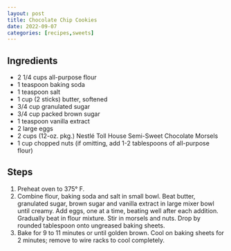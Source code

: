 ```yaml
---
layout: post
title: Chocolate Chip Cookies
date: 2022-09-07
categories: [recipes,sweets]
---
```


## Ingredients

* 2 1/4 cups all-purpose flour
* 1 teaspoon baking soda
* 1 teaspoon salt
* 1 cup (2 sticks) butter, softened
* 3/4 cup granulated sugar
* 3/4 cup packed brown sugar
* 1 teaspoon vanilla extract
* 2 large eggs
* 2 cups (12-oz. pkg.) Nestlé Toll House Semi-Sweet Chocolate Morsels
* 1 cup chopped nuts (if omitting, add 1-2 tablespoons of all-purpose flour)

## Steps

1. Preheat oven to 375° F.
1. Combine flour, baking soda and salt in small bowl. Beat butter, granulated sugar, brown sugar and vanilla extract in large mixer bowl until creamy. Add eggs, one at a time, beating well after each addition. Gradually beat in flour mixture. Stir in morsels and nuts. Drop by rounded tablespoon onto ungreased baking sheets.
1. Bake for 9 to 11 minutes or until golden brown. Cool on baking sheets for 2 minutes; remove to wire racks to cool completely.
